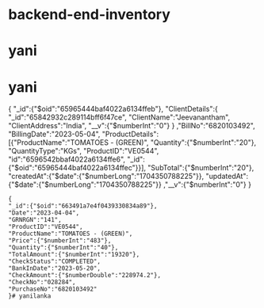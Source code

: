 # backend-end-inventory
# yani
# yani

{
    "_id":{"$oid":"65965444baf4022a6134ffeb"},
    "ClientDetails":{
        "_id":"65842932c289114bff6f47ce",
        "ClientName":"Jeevanantham",
        "ClientAddress":"India",
        "__v":{"$numberInt":"0"}
        }
    ,"BillNo":"6820103492",
    "BillingDate":"2023-05-04",
    "ProductDetails":[{"ProductName":"TOMATOES - (GREEN)",
    "Quantity":{"$numberInt":"20"},
    "QuantityType":"KGs",
    "ProductID":"VE0544",
    "id":"6596542bbaf4022a6134ffe6",
    "_id":{"$oid":"65965444baf4022a6134ffec"}}],
    "SubTotal":{"$numberInt":"20"},
    "createdAt":{"$date":{"$numberLong":"1704350788225"}},
    "updatedAt":{"$date":{"$numberLong":"1704350788225"}}
    ,"__v":{"$numberInt":"0"}
    }


    {
    "_id":{"$oid":"663491a7e4f0439330834a89"},
    "Date":"2023-04-04",
    "GRNRGN":"141",
    "ProductID":"VE0544",
    "ProductName":"TOMATOES - (GREEN)",
    "Price":{"$numberInt":"483"},
    "Quantity":{"$numberInt":"40"},
    "TotalAmount":{"$numberInt":"19320"},
    "CheckStatus":"COMPLETED",
    "BankInDate":"2023-05-20",
    "CheckAmount":{"$numberDouble":"228974.2"},
    "CheckNo":"028284",
    "PurchaseNo":"6820103492"
    }# yanilanka
